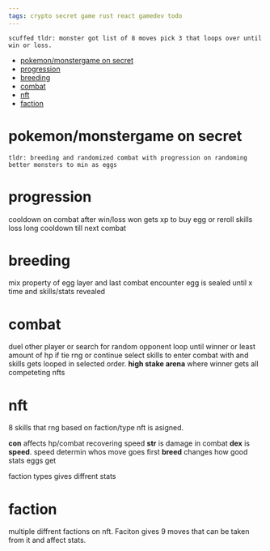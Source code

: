 ```yaml
---
tags: crypto secret game rust react gamedev todo
---
```

    scuffed tldr: monster got list of 8 moves pick 3 that loops over until win or loss.

- [pokemon/monstergame on secret](#pokemonmonstergame-on-secret)
- [progression](#progression)
- [breeding](#breeding)
- [combat](#combat)
- [nft](#nft)
- [faction](#faction)
# pokemon/monstergame on secret
```
tldr: breeding and randomized combat with progression on randoming better monsters to min as eggs
```
# progression
cooldown on combat after win/loss
won gets xp to buy egg or reroll skills
loss long cooldown till next combat

# breeding
mix property of egg layer and last combat encounter
egg is sealed until x time and skills/stats revealed

# combat
duel other player or search for random opponent 
loop until winner or least amount of hp if tie rng or continue
select skills to enter combat with and skills gets looped in selected order.
**high stake arena** where winner gets all competeting nfts
# nft
8 skills that rng based on faction/type nft is asigned.

**con** affects hp/combat recovering speed
**str** is damage in combat
**dex** is **speed**. speed determin whos move goes first
**breed** changes how good stats eggs get

faction types gives diffrent stats 

# faction
multiple diffrent factions on nft. Faciton gives 9 moves that can be taken from it and affect stats.
